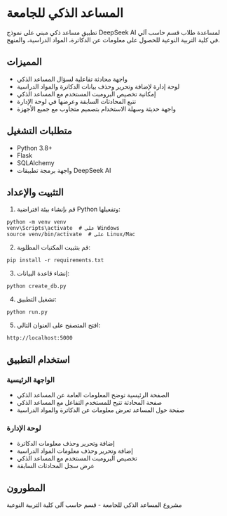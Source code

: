 # المساعد الذكي للجامعة

تطبيق مساعد ذكي مبني على نموذج DeepSeek AI لمساعدة طلاب قسم حاسب آلي في كلية التربية النوعية للحصول على معلومات عن الدكاترة، المواد الدراسية، والمنهج.

## المميزات

- واجهة محادثة تفاعلية لسؤال المساعد الذكي
- لوحة إدارة لإضافة وتحرير وحذف بيانات الدكاترة والمواد الدراسية
- إمكانية تخصيص البرومبت المستخدم مع المساعد الذكي
- تتبع المحادثات السابقة وعرضها في لوحة الإدارة
- واجهة حديثة وسهلة الاستخدام بتصميم متجاوب مع جميع الأجهزة

## متطلبات التشغيل

- Python 3.8+
- Flask
- SQLAlchemy
- واجهة برمجة تطبيقات DeepSeek AI

## التثبيت والإعداد

1. قم بإنشاء بيئة افتراضية Python وتفعيلها:
```
python -m venv venv
venv\Scripts\activate  # على Windows
source venv/bin/activate  # على Linux/Mac
```

2. قم بتثبيت المكتبات المطلوبة:
```
pip install -r requirements.txt
```

3. إنشاء قاعدة البيانات:
```
python create_db.py
```

4. تشغيل التطبيق:
```
python run.py
```

5. افتح المتصفح على العنوان التالي:
```
http://localhost:5000
```

## استخدام التطبيق

### الواجهة الرئيسية
- الصفحة الرئيسية توضح المعلومات العامة عن المساعد الذكي
- صفحة المحادثة تتيح للمستخدم التفاعل مع المساعد الذكي
- صفحة حول المساعد تعرض معلومات عن الدكاترة والمواد الدراسية

### لوحة الإدارة
- إضافة وتحرير وحذف معلومات الدكاترة
- إضافة وتحرير وحذف معلومات المواد الدراسية
- تخصيص البرومبت المستخدم مع المساعد الذكي
- عرض سجل المحادثات السابقة

## المطورون

مشروع المساعد الذكي للجامعة - قسم حاسب آلي
كلية التربية النوعية